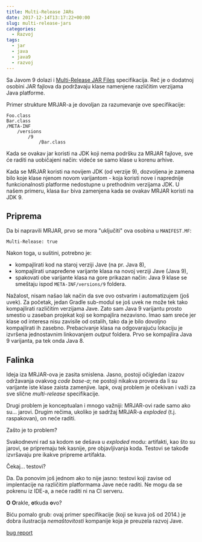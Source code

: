 ```yaml
---
title: Multi-Release JARs
date: 2017-12-14T13:17:22+00:00
slug: multi-release-jars
categories:
  - Razvoj
tags:
  - jar
  - java
  - java9
  - razvoj
---
```


Sa Javom 9 dolazi i [Multi-Release JAR Files](http://openjdk.java.net/jeps/238) specifikacija. Reč je o dodatnoj osobini JAR fajlova da podržavaju klase namenjene različitim verzijama Java platforme.

<!--more-->

Primer strukture MRJAR-a je dovoljan za razumevanje ove specifikacije:

    Foo.class
    Bar.class
    /META-INF
    	/versions
    		/9
    			/Bar.class


Kada se ovakav jar koristi na JDK koji nema podršku za MRJAR fajlove, sve će raditi na uobičajeni način: videće se samo klase u korenu arhive.

Kada se MRJAR koristi na novijem JDK (od verzije 9), dozvoljena je zamena bilo koje klase njenom novom varijantom - koja koristi nove i naprednije funkcionalnosti platforme nedostupne u prethodnim verzijama JDK. U našem primeru, klasa `Bar` biva zamenjena kada se ovakav MRJAR koristi na JDK 9.

## Priprema

Da bi napravili MRJAR, prvo se mora "uključiti" ova osobina u `MANIFEST.MF`:

    Multi-Release: true

Nakon toga, u suštini, potrebno je:

  * kompajlirati kod na staroj verziji Jave (na pr. Java 8),
  * kompajlirati unapređene varijante klasa na novoj verziji Jave (Java 9),
  * spakovati obe varijante klasa na gore prikazan način: Java 9 klase se smeštaju ispod `META-INF/versions/9` foldera.

Nažalost, nisam našao lak način da sve ovo ostvarim i automatizujem (još uvek). Za početak, jedan Gradle sub-modul se još uvek ne može tek tako kompajlirati različitim verzijama Jave. Zato sam Java 9 varijantu prosto smestio u zaseban projekat koji se kompajlira nezavisno. Imao sam sreće jer klase od interesa nisu zavisile od ostalih, tako da je bilo dovoljno kompajlirati ih zasebno. Prebacivanje klasa na odgovarajuću lokaciju je izvršena jednostavnim linkovanjem _output_ foldera. Prvo se kompajlira Java 9 varijanta, pa tek onda Java 8.

## Falinka

Ideja iza MRJAR-ova je zasita smislena. Jasno, postoji očigledan izazov održavanja ovakvog _code base-a_; ne postoji nikakva provera da li su varijante iste klase zaista zamenjive. Iapk, ovaj problem je očekivan i važi za sve slične _multi-release_ specifikacije.

Drugi problem je konceptualan i mnogo važniji: MRJAR-ovi rade samo ako su... jarovi. Drugim rečima, ukoliko je sadržaj MRJAR-a _exploded_ (t.j. raspakovan), on neće raditi.

Zašto je to problem?

Svakodnevni rad sa kodom se dešava u _exploded_ modu: artifakti, kao što su jarovi, se pripremaju tek kasnije, pre objavljivanja koda. Testovi se takođe izvršavaju pre ikakve pripreme artifakta.

Čekaj... testovi?

Da. Da ponovim još jednom ako to nije jasno: testovi koji zavise od implentacije na različitim platformama Jave neće raditi. Ne mogu da se pokrenu iz IDE-a, a neće raditi ni na CI serveru.

**O** **O**rakle, **o**tkuda **o**vo?

Biću pomalo grub: ovaj primer specifikacije (koji se kuva još od 2014.) je dobra ilustracija _nemaštovitosti_ kompanije koja je preuzela razvoj Jave.

[bug report](http://bugs.java.com/view_bug.do?bug_id=8193346)